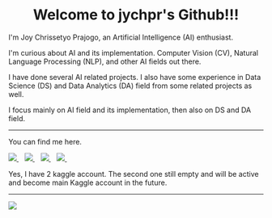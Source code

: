 <h1 align="center">Welcome to jychpr's Github!!!</h1>

I'm Joy Chrissetyo Prajogo, an Artificial Intelligence (AI) enthusiast.

I'm curious about AI and its implementation. Computer Vision (CV), Natural Language Processing (NLP), and other AI fields out there.


I have done several AI related projects. I also have some experience in Data Science (DS) and Data Analytics (DA) field from some related projects as well.

I focus mainly on AI field and its implementation, then also on DS and DA field.

---

You can find me here.

<a href="https://www.linkedin.com/in/joychrissetyoprajogo/" target="_blank" rel="noopener noreferrer">
    <img src="https://img.shields.io/badge/linkedin-%230077B5.svg?style=for-the-badge&logo=linkedin&logoColor=white">
</a>&nbsp;&nbsp;
<a href="https://github.com/jychpr" target="_blank" rel="noopener noreferrer">
    <img src="https://img.shields.io/badge/github-%23121011.svg?style=for-the-badge&logo=github&logoColor=white">
</a>&nbsp;&nbsp;
<a href="https://www.kaggle.com/joycpkxatze" target="_blank" rel="noopener noreferrer">
    <img src="https://img.shields.io/badge/Kaggle-035a7d?style=for-the-badge&logo=kaggle&logoColor=white">
</a>&nbsp;&nbsp;
<a href="https://www.kaggle.com/jychpr" target="_blank" rel="noopener noreferrer">
    <img src="https://img.shields.io/badge/Kaggle-035a7d?style=for-the-badge&logo=kaggle&logoColor=white">
</a>&nbsp;&nbsp;

Yes, I have 2 kaggle account. The second one still empty and will be active and become main Kaggle account in the future.

---

<img src="https://komarev.com/ghpvc/?username=jychpr&color=brightgreen&style=flat-square" target="_blank" rel="noopener noreferrer">

<!--
### Hi there 👋

**jychpr/jychpr** is a ✨ _special_ ✨ repository because its `README.md` (this file) appears on your GitHub profile.

Here are some ideas to get you started:

- 🔭 I’m currently working on ...
- 🌱 I’m currently learning ...
- 👯 I’m looking to collaborate on ...
- 🤔 I’m looking for help with ...
- 💬 Ask me about ...
- 📫 How to reach me: ...
- 😄 Pronouns: ...
- ⚡ Fun fact: ...
-->
